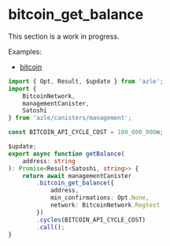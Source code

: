 # bitcoin_get_balance

This section is a work in progress.

Examples:

-   [bitcoin](https://github.com/demergent-labs/azle/tree/main/examples/bitcoin)

```typescript
import { Opt, Result, $update } from 'azle';
import {
    BitcoinNetwork,
    managementCanister,
    Satoshi
} from 'azle/canisters/management';

const BITCOIN_API_CYCLE_COST = 100_000_000n;

$update;
export async function getBalance(
    address: string
): Promise<Result<Satoshi, string>> {
    return await managementCanister
        .bitcoin_get_balance({
            address,
            min_confirmations: Opt.None,
            network: BitcoinNetwork.Regtest
        })
        .cycles(BITCOIN_API_CYCLE_COST)
        .call();
}
```
